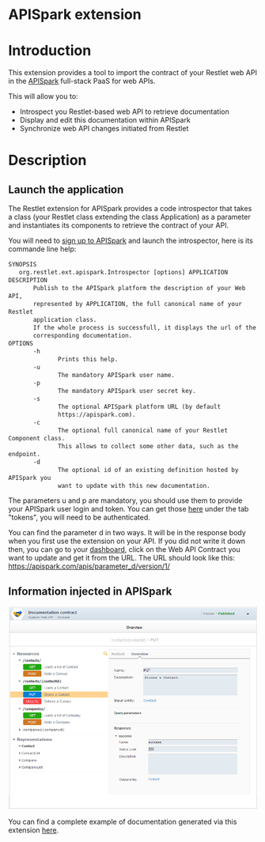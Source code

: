 APISpark extension
==============

Introduction
============

This extension provides a tool to import the contract of your Restlet web API in 
the [APISpark](https://apispark.com/) full-stack PaaS for web APIs.

This will allow you to: 
 - Introspect you Restlet-based web API to retrieve documentation
 - Display and edit this documentation within APISpark
 - Synchronize web API changes initiated from Restlet


Description
===========

Launch the application
----------------------

The Restlet extension for APISpark provides a code introspector that takes 
a class (your Restlet class extending the class Application) as a parameter 
and instantiates its components to retrieve the contract of your API.

You will need to [sign up to APISpark](https://apispark.com/signin) and 
launch the introspector, here is its commande line help: 

    SYNOPSIS
       org.restlet.ext.apispark.Introspector [options] APPLICATION
    DESCRIPTION
           Publish to the APISpark platform the description of your Web API,
           represented by APPLICATION, the full canonical name of your Restlet
           application class.
           If the whole process is successfull, it displays the url of the
           corresponding documentation.
    OPTIONS
           -h
                  Prints this help.
           -u
                  The mandatory APISpark user name.
           -p
                  The mandatory APISpark user secret key.
           -s
                  The optional APISpark platform URL (by default
                  https://apispark.com).
           -c
                  The optional full canonical name of your Restlet Component class.
                  This allows to collect some other data, such as the endpoint.
           -d
                  The optional id of an existing definition hosted by APISpark you
                  want to update with this new documentation.
    
The parameters u and p are mandatory, you should use them to provide your APISpark 
user login and token. You can get those [here](https://apispark.com/account/overview)
under the tab "tokens", you will need to be authenticated.

You can find the parameter d in two ways. It will be in the response body when you
first use the extension on your API. If you did not write it down then, you can 
go to your [dashboard](https://apispark.com/dashboard), click on the Web API Contract 
you want to update and get it from the URL. The URL should look like this: 
https://apispark.com/apis/parameter_d/version/1/

Information injected in APISpark
--------------------------------

![](./injectedOverview.png)

You can find a complete example of documentation generated via this extension 
[here](https://apispark.com/apis/1255/versions/1/overview/). 
<!-- we should provide a valid cell here (I created cell 1255 by hand).-->
